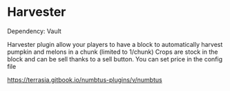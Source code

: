 # Harvester

Dependency: Vault

Harvester plugin allow your players to have a block to automatically harvest pumpkin and melons in a chunk (limited to 1/chunk)
Crops are stock in the block and can be sell thanks to a sell button.
You can set price in the config file

https://terrasia.gitbook.io/numbtus-plugins/v/numbtus